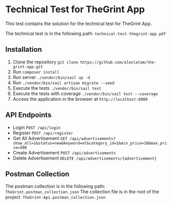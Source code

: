 # Technical Test for TheGrint App
This test contains the solution for the technical test for TheGrint App.

The technical test is in the following path: `technical-test-thegrint-app.pdf`

## Installation
1. Clone the repository `git clone https://github.com/alexlatam/the-grint-app.git`
2. Run `composer install`
3. Run server `./vendor/bin/sail up -d`
4. Run `./vendor/bin/sail artisan migrate --seed`
5. Execute the tests `./vendor/bin/sail test`
6. Execute the tests with coverage `./vendor/bin/sail test --caverage`
7. Access the application in the browser at `http://localhost:8080`

## API Endpoints
- Login `POST /api/login`
- Register `POST /api/register`
- Get All Advertisement `GET /api/advertisements?show_all=1&status=new&keyword=et&category_id=2&min_price=10&max_price=500`
- Create Advertisement `POST /api/advertisements`
- Delete Advertisement `DELETE /api/advertisements/{advertisement}`

## Postman Collection

The postman collection is in the following path: `TheGrint.postman_collection.json`
The collection file is in the root of the project. `TheGrint-Api.postman_collection.json`

